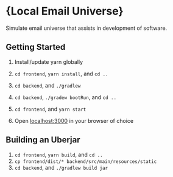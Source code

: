 # {Local Email Universe}

Simulate email universe that assists in development of software.

## Getting Started

1. Install/update yarn globally
1. `cd frontend`, `yarn install`, and `cd ..`
1. `cd backend`, and `./gradlew`

1. `cd backend`, `./gradew bootRun`, and `cd ..`
1. `cd frontend`, and `yarn start`
1. Open [localhost:3000](http://localhost:3000) in your browser of choice

## Building an Uberjar

1. `cd frontend`, `yarn build`, and `cd ..`
1. `cp frontend/dist/* backend/src/main/resources/static`
1. `cd backend`, and `./gradlew build jar`
